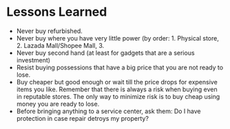 # Lessons Learned

- Never buy refurbished.
- Never buy where you have very little power (by order: 1. Physical store, 2. Lazada Mall/Shopee Mall, 3.
- Never buy second hand (at least for gadgets that are a serious investment)
- Resist buying possessions that have a big price that you are not ready to lose.
- Buy cheaper but good enough or wait till the price drops for expensive items you like. Remember that there is always a risk when buying even in reputable stores. The only way to minimize risk is to buy cheap using money you are ready to lose.
- Before bringing anything to a service center, ask them: Do I have protection in case repair detroys my property?

